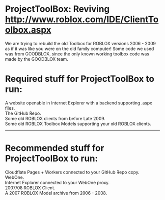 <h1>ProjectToolBox: Reviving <a href=Reviving http://www.roblox.com/IDE/ClientToolbox.aspx>http://www.roblox.com/IDE/ClientToolbox.aspx</a></h1>
We are trying to rebuild the old Toolbox for ROBLOX versions 2006 - 2009 as if it was like you were on the old family computer!
Some code we used was from GOODBLOX, since the only known working toolbox code was made by the GOODBLOX team.

<h1>Required stuff for ProjectToolBox to run:</h1>
  A website openable in Internet Explorer with a backend supporting .aspx files.
  <br>
  The GitHub Repo.
  <br>
  Some old ROBLOX clients from before Late 2009.
  <br>
  Some old ROBLOX Toolbox Models supporting your old ROBLOX clients.
  <br>
<hr>
<h1>Recommended stuff for ProjectToolBox to run:</h1>
  Cloudflate Pages + Workers connected to your GitHub Repo copy.
  <br>
  WebOne.
  <br>
  Internet Explorer connected to your WebOne proxy.
  <br>
  2007/08 ROBLOX Client.
  <br>
  A 2007 ROBLOX Model archive from 2006 - 2008.

